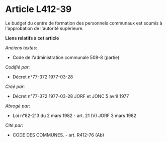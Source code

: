 # Article L412-39

Le budget du centre de formation des personnels communaux est soumis à l'approbation de l'autorité supérieure.

**Liens relatifs à cet article**

_Anciens textes_:

  - Code de l'administration communale 508-8 (partie)

_Codifié par_:

  - Décret n°77-372 1977-03-28

_Créé par_:

  - Décret n°77-372 1977-03-28 JORF et JONC 5 avril 1977

_Abrogé par_:

  - Loi n°82-213 du 2 mars 1982 - art. 21 (V) JORF 3 mars 1982

_Cité par_:

  - CODE DES COMMUNES. - art. R412-76 (Ab)
